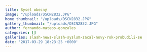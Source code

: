 ```yaml
---
title: Sysel obecný
image: "/uploads/DSCN2832.JPG"
home_thumbnail: "/uploads/DSCN2832.JPG"
gallery_thumbnail: "/uploads/DSCN2832.JPG"
author: fernando-mateos-gonzales
categories: []
galleries: slash-news-slash-syslum-zacal-novy-rok-probudili-se
date: '2017-03-29 18:23:25 +0000'
---
```

